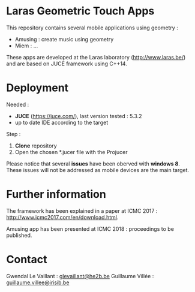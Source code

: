 # Laras Geometric Touch Apps

This repository contains several mobile applications using geometry :
* Amusing : create music using geometry
* Miem : ...

These apps are developed at the Laras laboratory (http://www.laras.be/) and are based on JUCE framework using C++14.

# Deployment

Needed :
*  **JUCE** (https://juce.com/), last version tested : 5.3.2
* up to date IDE according to the target

Step :
1) **Clone** repository
2) Open the chosen *.jucer  file with the Projucer

Please notice that several **issues** have been oberved with **windows 8**.
These issues will not be addressed as mobile devices are the main target.

# Further information

The framework has been explained in a paper at ICMC 2017 : http://www.icmc2017.com/en/download.html.

Amusing app has been presented at ICMC 2018 : proceedings to be published.

# Contact

Gwendal Le Vaillant : glevaillant@he2b.be
Guillaume Villée : guillaume.villee@irisib.be